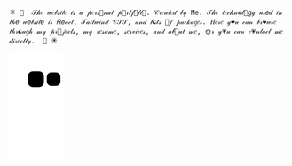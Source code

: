 ✳`  🎀  𝒯𝒽𝑒 𝓌𝑒𝒷𝓈𝒾𝓉𝑒 𝒾𝓈 𝒶 𝓅𝑒𝓇𝓈💙𝓃𝒶𝓁 𝓅🍪𝓇𝓉𝒻🌸𝓁𝒾🍑. 𝒞𝓇𝑒𝒶𝓉𝑒𝒹 𝒷𝓎 Me. 𝒯𝒽𝑒 𝓉𝑒𝒸𝒽𝓃❁𝓁💮𝑔𝓎 𝓊𝓈𝑒𝒹 𝒾𝓃 𝓉𝒽𝑒 𝓌𝑒𝒷𝓈𝒾𝓉𝑒 𝒾𝓈 𝑅𝑒𝒶𝒸𝓉, 𝒯𝒶𝒾𝓁𝓌𝒾𝓃𝒹 𝒞𝒮𝒮, 𝒶𝓃𝒹 𝓁☯𝓉𝓈 💞𝒻 𝓅𝒶𝒸𝓀𝒶𝑔𝑒𝓈. 𝐻𝑒𝓇𝑒 𝓎❤𝓊 𝒸𝒶𝓃 𝒷𝓇❤𝓌𝓈𝑒 𝓉𝒽𝓇☯𝓊𝑔𝒽 𝓂𝓎 𝓅𝓇🍑𝒿𝑒𝒸𝓉𝓈, 𝓂𝓎 𝓇𝑒𝓈𝓊𝓂𝑒, 𝓈𝑒𝓇𝓋𝒾𝒸𝑒𝓈, 𝒶𝓃𝒹 𝒶𝒷🌸𝓊𝓉 𝓂𝑒, 🌞𝓇 𝓎💗𝓊 𝒸𝒶𝓃 𝒸💗𝓃𝓉𝒶𝒸𝓉 𝓂𝑒 𝒹𝒾𝓇𝑒𝒸𝓉𝓁𝓎.  🎀  `✳

 ![Snake animation](https://github.com/joaotuliojt/joaotuliojt/blob/output/github-contribution-grid-snake.svg)